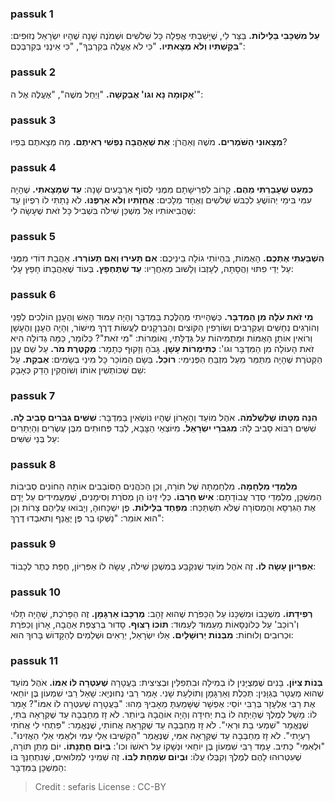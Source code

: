 
### passuk 1
<b>עַל מִשְׁכָּבִי בַּלֵּילוֹת.</b> בַּצַּר לִי, שֶׁיָּשַׁבְתִּי אֲפֵלָה כָּל שְׁלשִׁים וּשְׁמֹנֶה שָׁנָה שֶׁהָיוּ יִשְׂרָאֵל נְזוּפִים: 
<b>בִּקַּשְׁתִּיו וְלֹא מְצָאתִיו.</b> "כִּי לֹא אֶעֱלֶה בְּקִרְבְּךָ", "כִּי אֵינֶנִּי בְּקִרְבְּכֶם": 

### passuk 2
<b>אָקוּמָה נָּא וגו' אֲבַקְשָׁה.</b> "וַיְחַל משֶׁה", "אֶעֱלֶה אֶל ה'": 

### passuk 3
<b>מְצָאוּנִי הַשֹּׁמְרִים.</b> משֶׁה וְאַהֲרֹן:
<b>אֵת שֶׁאָהֲבָה נַפְשִׁי רְאִיתֶם.</b> מַה מְּצָאתֶם בְּפִיו?

### passuk 4
<b>כִּמְעַט שֶׁעָבַרְתִּי מֵהֶם.</b> קָרוֹב לִפְרִישָׁתָם מִמֶּנִּי לְסוֹף אַרְבָּעִים שָׁנָה:
<b>עַד שֶׁמָּצָאתִי.</b> שֶׁהָיָה עִמִּי בִּימֵי יְהוֹשֻׁעַ לִכְבּשׁ שְׁלשִׁים וְאֶחָד מְלָכִים:
<b>אֲחַזְתִּיו וְלֹא אַרְפֶּנּוּ.</b> לֹא נָתַתִּי לוֹ רִפְיוֹן עַד שֶׁהֲבִיאוֹתִיו אֶל מִשְׁכַּן שִׁילֹה בִּשְׁבִיל כָּל זֹאת שֶׁעָשָׂה לִי:

### passuk 5
<b>הִשְׁבַּעְתִּי אֶתְכֶם.</b> הָאֻמּוֹת, בִּהְיוֹתִי גוֹלָה בֵינֵיכֶם: 
<b>אִם תָּעִירוּ וְאִם תְּעוֹרְרוּ.</b> אַהֲבַת דּוֹדִי מִמֶּנִּי עַל יְדֵי פִתּוּי וַהֲסָתָה, לְעָזְבוֹ וְלָשׁוּב מֵאַחֲרָיו: 
<b>עַד שֶׁתֶּחְפָּץ.</b> בְּעוֹד שֶׁאַהֲבָתוֹ חָפֵץ עָלַי:

### passuk 6
<b>מִי זֹאת עֹלָה מִן הַמִּדְבָּר.</b> כְּשֶׁהָיִיתִי מְהַלֶּכֶת בַּמִּדְבָּר וְהָיָה עַמּוּד הָאֵשׁ וְהֶעָנָן הוֹלְכִים לְפָנַי וְהוֹרְגִים נְחָשִׁים וְעַקְרַבִּים וְשׂוֹרְפִין הַקּוֹצִים וְהַבַּרְקָנִים לַעֲשׂוֹת דֶּרֶךְ מִישׁוֹר, וְהָיָה הֶעָנָן וְהֶעָשָׁן וְרוֹאִין אוֹתָן הָאֻמּוֹת וּמַתְמִיהוֹת עַל גְּדֻלָּתִי, וְאוֹמְרוֹת: "מִי זֹאת"? כְּלוֹמַר, כַּמָּה גְדוֹלָה הִיא זֹאת הָעוֹלָה מִן הַמִּדְבָּר וגו': 
<b>כְּתִימְרוֹת עָשָׁן.</b> גָּבֹהַּ וְזָקוּף כְּתָמָר:
<b>מְקֻטֶּרֶת מֹר.</b> עַל שֵׁם עֲנַן הַקְּטֹרֶת שֶׁהָיָה מִתַּמֵּר מֵעַל מִזְבֵּחַ הַפְּנִימִי:
<b>רוֹכֵל.</b> בַּשָׂם הַמּוֹכֵר כָּל מִינֵי בְשָׂמִים:
<b>אַבְקַת.</b> עַל שֵׁם שֶׁכּוֹתְשִׁין אוֹתוֹ וְשׁוֹחֲקִין הָדֵק כְּאָבָק:

### passuk 7
<b>הִנֵּה מִטָּתוֹ שֶׁלִּשְׁלֹמֹה.</b> אֹהֶל מוֹעֵד וְהָאָרוֹן שֶׁהָיוּ נוֹשְׂאִין בַּמִּדְבָּר:
<b>שִׁשִּׁים גִּבֹּרִים סָבִיב לָהּ.</b> שִׁשִּׁים רִבּוֹא סָבִיב לָהּ:
<b>מִגִּבֹּרֵי יִשְׂרָאֵל.</b> מִיּוֹצְאֵי הַצָּבָא, לְבַד פְּחוּתִים מִבֶּן עֶשְׂרִים וְהַיְתֵרִים עַל בְּנֵי שִׁשִּׁים: 

### passuk 8
<b>מְלֻמְּדֵי מִלְחָמָה.</b> מִלְחַמְתָּהּ שֶׁל תּוֹרָה, וְכֵן הַכֹּהֲנִים הַסּוֹבְבִים אוֹתָהּ הַחוֹנִים סְבִיבוֹת הַמִּשְׁכָּן, מְלֻמְּדֵי סֵדֶר עֲבוֹדָתָם: 
<b>אִישׁ חַרְבּוֹ.</b> כְּלֵי זֵינוֹ הֵן מְסֹרֶת וְסִימָנִים, שֶׁמַּעֲמִידִים עַל יָדָם אֶת הַגִּרְסָא וְהַמְסוֹרָה שֶׁלֹּא תִשְׁתַּכַּח: 
<b>מִפַּחַד בַּלֵּילוֹת.</b> פֶּן יִשְׁכָּחוּהָ, וְיָבוֹאוּ עֲלֵיהֶם צָרוֹת וְכֵן הוּא אוֹמֵר: "נַשְּׁקוּ בַר פֶּן יֶאֱנַף וְתאבְדוּ דֶרֶךְ": 

### passuk 9
<b>אַפִּרְיוֹן עָשָׂה לוֹ.</b> זֶה אֹהֶל מוֹעֵד שֶׁנִּקְבַּע בְּמִשְׁכַּן שִׁילֹה, עָשָׂה לוֹ אַפִּרְיוֹן, חֻפַּת כֶּתֶר לְכָבוֹד: 

### passuk 10
<b>רְפִידָתוֹ.</b> מִשְׁכָּבוֹ וּמִשְׁכָּנוֹ עַל הַכַּפֹּרֶת שֶׁהוּא זָהָב:
<b>מֶרְכָּבוֹ אַרְגָּמָן.</b> זֶה הַפָּרֹכֶת, שֶׁהָיָה תָלוּי וְ'רוֹכֵב' עַל כְּלוֹנְסָאוֹת מֵעַמּוּד לְעַמּוּד: 
<b>תּוֹכוֹ רָצוּף.</b> סָדוּר בְּרִצְפַּת אַהֲבָה, אָרוֹן וְכַפֹּרֶת וּכְרוּבִים וְלוּחוֹת: 
<b>מִבְּנוֹת יְרוּשָׁלָיִם.</b> אֵלּוּ יִשְׂרָאֵל, יְרֵאִים וּשְׁלֵמִים לְהַקָּדוֹשׁ בָּרוּךְ הוּא: 

### passuk 11
<b>בְּנוֹת צִיּוֹן.</b> בָּנִים שֶׁמְּצֻיָּנִין לוֹ בְמִילָה וּבִתְפִלִּין וּבְצִיצִית: בַּעֲטָרָה
<b>שֶׁעִטְּרָה לּוֹ אִמּוֹ.</b> אֹהֶל מוֹעֵד שֶׁהוּא מְעֻטָּר בְּגַוָּנִין: תְּכֵלֶת וְאַרְגָּמָן וְתוֹלַעַת שָׁנִי. אָמַר רַבִּי נְחוּנְיָא: שָׁאַל רַבִּי שִׁמְעוֹן בֶּן יוֹחַאי אֶת רַבִּי אֶלְעָזָר בְּרַבִּי יוֹסֵי: אֶפְשָׁר שֶׁשָּׁמַעְתָּ מֵאָבִיךָ מַהוּ: "בַּעֲטָרָה שֶׁעִטְּרָה לוֹ אִמּוֹ"? אָמַר לוֹ: מָשָׁל לְמֶלֶךְ שֶׁהָיְתָה לוֹ בַת יְחִידָה וְהָיָה אוֹהֲבָהּ בְּיוֹתֵר. לֹא זָז מֵחַבְּבָהּ עַד שֶׁקְּרָאָהּ בִּתִּי, שֶׁנֶּאֱמַר "שִׁמְעִי בַת וּרְאִי". לֹא זָז מֵחַבְּבָהּ עַד שֶׁקְּרָאָהּ אֲחוֹתִי, שֶׁנֶּאֱמַר: "פִּתְחִי לִי אֲחֹתִי רַעְיָתִי". לֹא זָז מֵחַבְּבָהּ עַד שֶׁקְּרָאָהּ אִמִּי, שֶׁנֶּאֱמַר "הַקְשִׁיבוּ אֵלַי עַמִּי וּלְאֻמִּי אֵלַי הַאֲזִינוּ". "וּלְאִמִּי" כְּתִיב. עָמַד רַבִּי שִׁמְעוֹן בֶּן יוֹחַאי וּנְשָׁקוֹ עַל רֹאשׁוֹ וכו': 
<b>בְּיוֹם חֲתֻנָּתוֹ.</b> יוֹם מַתַּן תּוֹרָה, שֶׁעִטְּרוּהוּ לָהֶם לְמֶלֶךְ וְקִבְּלוּ עֻלּוֹ: 
<b>וּבְיוֹם שִׂמְחַת לִבּוֹ.</b> זֶה שְׁמִינִי לְמִלּוּאִים, שֶׁנִּתְחַנֵּךְ בּוֹ הַמִּשְׁכָּן בַּמִּדְבָּר: 

>Credit : sefaris
>License : CC-BY